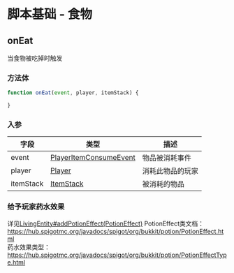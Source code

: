 # 脚本基础 - 食物
## onEat
当食物被吃掉时触发
### 方法体
```js
function onEat(event, player, itemStack) {

}
```
### 入参
|字段|类型|描述|
|--|---|--|
|event|[PlayerItemConsumeEvent](https://hub.spigotmc.org/javadocs/spigot/org/bukkit/event/player/PlayerItemConsumeEvent.html())|物品被消耗事件|
|player|[Player](https://hub.spigotmc.org/javadocs/spigot/org/bukkit/entity/Player.html)|消耗此物品的玩家|
|itemStack|[ItemStack](https://hub.spigotmc.org/javadocs/spigot/org/bukkit/inventory/ItemStack.html)|被消耗的物品|

### 给予玩家药水效果
详见[LivingEntity#addPotionEffect(PotionEffect)](https://hub.spigotmc.org/javadocs/spigot/org/bukkit/entity/LivingEntity.html#addPotionEffect(org.bukkit.potion.PotionEffect))  
PotionEffect类文档：<https://hub.spigotmc.org/javadocs/spigot/org/bukkit/potion/PotionEffect.html>  
药水效果类型：<https://hub.spigotmc.org/javadocs/spigot/org/bukkit/potion/PotionEffectType.html>